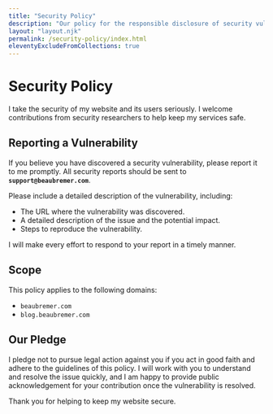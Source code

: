```yaml
---
title: "Security Policy"
description: "Our policy for the responsible disclosure of security vulnerabilities."
layout: "layout.njk"
permalink: /security-policy/index.html
eleventyExcludeFromCollections: true
---
```


# Security Policy

I take the security of my website and its users seriously. I welcome contributions from security researchers to help keep my services safe.

## Reporting a Vulnerability

If you believe you have discovered a security vulnerability, please report it to me promptly. All security reports should be sent to **`support@beaubremer.com`**.

Please include a detailed description of the vulnerability, including:
* The URL where the vulnerability was discovered.
* A detailed description of the issue and the potential impact.
* Steps to reproduce the vulnerability.

I will make every effort to respond to your report in a timely manner.

## Scope

This policy applies to the following domains:
* `beaubremer.com`
* `blog.beaubremer.com`

## Our Pledge

I pledge not to pursue legal action against you if you act in good faith and adhere to the guidelines of this policy. I will work with you to understand and resolve the issue quickly, and I am happy to provide public acknowledgement for your contribution once the vulnerability is resolved.

Thank you for helping to keep my website secure.
